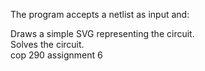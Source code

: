 The program accepts a netlist as input and:

Draws a simple SVG representing the circuit.\
Solves the circuit.\
cop 290 assignment 6
